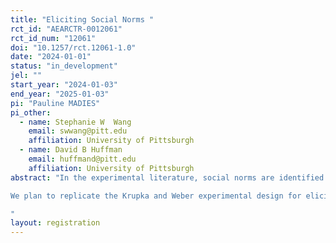 ```yaml
---
title: "Eliciting Social Norms "
rct_id: "AEARCTR-0012061"
rct_id_num: "12061"
doi: "10.1257/rct.12061-1.0"
date: "2024-01-01"
status: "in_development"
jel: ""
start_year: "2024-01-03"
end_year: "2025-01-03"
pi: "Pauline MADIES"
pi_other:
  - name: Stephanie W  Wang
    email: swwang@pitt.edu
    affiliation: University of Pittsburgh
  - name: David B Huffman
    email: huffmand@pitt.edu
    affiliation: University of Pittsburgh
abstract: "In the experimental literature, social norms are identified by using the method developed by Krupka and Weber (2013).
We plan to replicate the Krupka and Weber experimental design for eliciting social norms using coordination games with simple modifications to test whether these modifications lead to similar or different elicited norms.
"
layout: registration
---
```



